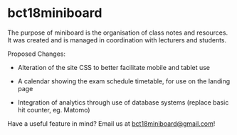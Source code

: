 # bct18miniboard

The purpose of miniboard is the organisation of class notes and resources.
It was created and is managed in coordination with lecturers and students.

Proposed Changes:

- Alteration of the site CSS to better facilitate mobile and tablet use

- A calendar showing the exam schedule timetable, for use on the landing page

- Integration of analytics through use of database systems (replace basic hit counter, eg. Matomo)

Have a useful feature in mind? Email us at bct18miniboard@gmail.com!
